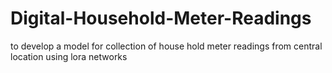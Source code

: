 # Digital-Household-Meter-Readings
to develop a model for collection of house hold meter readings from central location using lora networks
